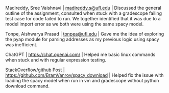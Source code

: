
Madireddy, Sree Vaishnavi | madireddy.s@ufl.edu | Discussed the general outline of the assignment, consulted when stuck with a gradescope failing test case for code failed to run. We together identified that it was due to a model import error as we both were using the same spacy model.

Tonpe, Aishwarya Prasad | tonpea@ufl.edu | Gave me the idea of exploring the pyap module for parsing addresses as my previous logic using spacy was inefficient.

ChatGPT | https://chat.openai.com/ | Helped me basic linux commands when stuck and with regular expression testing.

StackOverflow/github Post | https://github.com/BramVanroy/spacy_download | Helped fix the issue with loading the spacy model when run in vm and gradescope without python download command. 